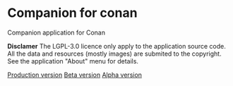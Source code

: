 # Companion for conan
Companion application for Conan

**Disclamer**
The LGPL-3.0 licence only apply to the application source code.
All the data and resources (mostly images) are submited to the copyright. See the application "About" menu for details.

[Production version](https://the-overlord.com/Companion/Conan/)
[Beta version](https://c2c.yo.fr/)
[Alpha version](https://rafdulaf.github.io/companion4conan/)
